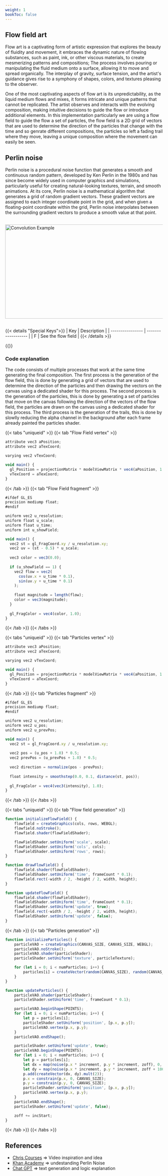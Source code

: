 ```yaml
---
weight: 1
bookToc: false
---
```


## Flow field art
Flow art is a captivating form of artistic expression that explores the beauty of fluidity and movement, it embraces the dynamic nature of flowing substances, such as paint, ink, or other viscous materials, to create mesmerizing patterns and compositions; The process involves pouring or manipulating the fluid medium onto a surface, allowing it to move and spread organically. The interplay of gravity, surface tension, and the artist's guidance gives rise to a symphony of shapes, colors, and textures pleasing to the observer.

One of the most captivating aspects of flow art is its unpredictability, as the liquid medium flows and mixes, it forms intricate and unique patterns that cannot be replicated. The artist observes and interacts with the evolving composition, making intuitive decisions to guide the flow or introduce additional elements. In this implementation particularly we are using a flow field to guide the flow a set of particles, the flow field is a 2D grid of vectors that are used to determine the direction of the particles that change with the time and so genrate different compositions, the particles so left a fading trail where they move, leaving a unique composition where the movement can easily be seen.

## Perlin noise
Perlin noise is a procedural noise function that generates a smooth and continuous random pattern, developed by Ken Perlin in the 1980s and has since become widely used in computer graphics and simulations, particularly useful for creating natural-looking textures, terrain, and smooth animations. At its core, Perlin noise is a mathematical algorithm that generates a grid of random gradient vectors. These gradient vectors are assigned to each integer coordinate point in the grid, and when given a floating-point coordinate within the grid, Perlin noise interpolates between the surrounding gradient vectors to produce a smooth value at that point.

<img src="/showcase/assets/image/perlin_noise.jpeg" alt="Convolution Example" style="height: 300px; width:600px; margin: 30px auto; display: block;"/>

{{< details "Special Keys">}}
| Key              | Description        |
| ---------------- | ------------------ |
| F                | See the flow field |
{{< /details >}}

{{<p5-iframe ver="1.4.2" sketch="/showcase/sketches/flow_field.js" width="600" height="600" marginWidth="0" marginHeight="0" scrolling="no">}}

### Code explanation
The code consists of multiple processes that work at the same time generating the final composition. The first process is the generation of the flow field, this is done by generating a grid of vectors that are used to determine the direction of the particles and then drawing the vectors on the canvas using a dedicated shader for this process. The second process is the generation of the particles, this is done by generating a set of particles that move on the canvas following the direction of the vectors of the flow field, the particles are drawn on the canvas using a dedicated shader for this process. The third process is the generation of the trails, this is done by slowlly reducing the alpha channel in the background after each frame already painted the particles shader.

{{< tabs "uniqueid" >}}
{{< tab "Flow Field vertex" >}}
```javascript
attribute vec3 aPosition;
attribute vec2 aTexCoord;

varying vec2 vTexCoord;

void main() {
  gl_Position = projectionMatrix * modelViewMatrix * vec4(aPosition, 1.0);
  vTexCoord = aTexCoord;
}
```
{{< /tab >}}
{{< tab "Flow Field fragment" >}}
```javascript
#ifdef GL_ES
precision mediump float;
#endif

uniform vec2 u_resolution;
uniform float u_scale;
uniform float u_time;
uniform int u_showField;

void main() {
  vec2 st = gl_FragCoord.xy / u_resolution.xy;
  vec2 uv = (st - 0.5) * u_scale;
  
  vec3 color = vec3(0.0);
  
  if (u_showField == 1) {
    vec2 flow = vec2(
      cos(uv.x + u_time * 0.1),
      sin(uv.y + u_time * 0.1)
    );
    
    float magnitude = length(flow);
    color = vec3(magnitude);
  }
  
  gl_FragColor = vec4(color, 1.0);
}
``` 
{{< /tab >}}
{{< /tabs >}}

{{< tabs "uniqueid" >}}
{{< tab "Particles vertex" >}}
```javascript
attribute vec3 aPosition;
attribute vec2 aTexCoord;

varying vec2 vTexCoord;

void main() {
  gl_Position = projectionMatrix * modelViewMatrix * vec4(aPosition, 1.0);
  vTexCoord = aTexCoord;
}
```
{{< /tab >}}
{{< tab "Particles fragment" >}}
```javascript
#ifdef GL_ES
precision mediump float;
#endif

uniform vec2 u_resolution;
uniform vec2 u_pos;
uniform vec2 u_prevPos;

void main() {
  vec2 st = gl_FragCoord.xy / u_resolution.xy;
  
  vec2 pos = (u_pos + 1.0) * 0.5;
  vec2 prevPos = (u_prevPos + 1.0) * 0.5;
  
  vec2 direction = normalize(pos - prevPos);
  
  float intensity = smoothstep(0.0, 0.1, distance(st, pos));
  
  gl_FragColor = vec4(vec3(intensity), 1.0);
}
``` 
{{< /tab >}}
{{< /tabs >}}

{{< tabs "uniqueid" >}}
{{< tab "Flow field generation" >}}
```javascript
function initializeFlowField() {
    flowfield = createGraphics(cols, rows, WEBGL);
    flowfield.noStroke();
    flowfield.shader(flowFieldShader);

    flowFieldShader.setUniform('scale', scale);
    flowFieldShader.setUniform('cols', cols);
    flowFieldShader.setUniform('rows', rows);
}

function drawFlowField() {
    flowfield.shader(flowFieldShader);
    flowFieldShader.setUniform('time', frameCount * 0.1);
    flowfield.rect(-width / 2, -height / 2, width, height);
}

function updateFlowField() {
    flowfield.shader(flowFieldShader);
    flowFieldShader.setUniform('time', frameCount * 0.1);
    flowFieldShader.setUniform('update', true);
    flowfield.rect(-width / 2, -height / 2, width, height);
    flowFieldShader.setUniform('update', false);
}
```
{{< /tab >}}
{{< tab "Particles generation" >}}
```javascript
function initializeParticles() {
    particleVAO = createGraphics(CANVAS_SIZE, CANVAS_SIZE, WEBGL);
    particleVAO.noStroke();
    particleVAO.shader(particleShader);
    particleShader.setUniform('texture', particleTexture);

    for (let i = 0; i < numParticles; i++) {
        particles[i] = createVector(random(CANVAS_SIZE), random(CANVAS_SIZE));
    }
}

function updateParticles() {
    particleVAO.shader(particleShader);
    particleShader.setUniform('time', frameCount * 0.1);

    particleVAO.beginShape(POINTS);
    for (let i = 0; i < numParticles; i++) {
        let p = particles[i];
        particleShader.setUniform('position', [p.x, p.y]);
        particleVAO.vertex(p.x, p.y);
    }
    particleVAO.endShape();

    particleShader.setUniform('update', true);
    particleVAO.beginShape(POINTS);
    for (let i = 0; i < numParticles; i++) {
        let p = particles[i];
        let dx = map(noise(p.x * increment, p.y * increment, zoff), 0, 1, -1, 1);
        let dy = map(noise(p.x * increment, p.y * increment, zoff + 100), 0, 1, -1, 1);
        p.add(createVector(dx, dy).mult(2));
        p.x = constrain(p.x, 0, CANVAS_SIZE);
        p.y = constrain(p.y, 0, CANVAS_SIZE);
        particleShader.setUniform('position', [p.x, p.y]);
        particleVAO.vertex(p.x, p.y);
    }
    particleVAO.endShape();
    particleShader.setUniform('update', false);

    zoff += incStart;
}
```
{{< /tab >}}
{{< /tabs >}}

## References

- [Chris Courses](https://youtu.be/na7LuZsW2UM) => Video inspiration and idea
- [Khan Academy](https://www.khanacademy.org/computing/computer-programming/programming-natural-simulations/programming-noise/a/perlin-noise) => undestanding Perlin Noise
- [Chat GPT](https://chat.openai.com/) => text generation and logic explanation